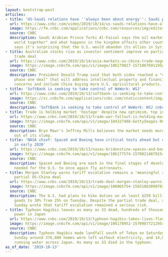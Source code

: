 ```yaml
---
layout: bootstrap-post
articles:
- title: 'US-Saudi relations have ''always been about energy'': Saudi prince'
  url: https://www.cnbc.com/video/2019/10/14/us-saudi-relations-have-always-been-about-energy-saudi-prince.html
  image: https://fm.cnbc.com/applications/cnbc.com/resources/img/editorial/2019/10/13/106179044-15710105981ED1-ASB-TurkiAl-101319.600x400.jpg
  source: CNBC
  description: Saudi Arabian Prince Turki Al-Faisal says the oil market "binds the
    world together" and what happens in the kingdom affects other countries. He also
    says it's surprising that the U.S. would abandon its allies in Syria.
- title: Australian stocks rise as investor sentiment improve on partial US-China
    trade deal
  url: https://www.cnbc.com/2019/10/14/asia-markets-us-china-trade-negotiations.html
  image: https://image.cnbcfm.com/api/v1/image/106179027-1571007691195gettyimages-622100770.jpeg?v=1571007772
  source: CNBC
  description: President Donald Trump said that both sides reached a "very substantial
    phase one deal" that will address intellectual property and financial services
    concerns and include China buying more U.S. agricultural products.
- title: 'SoftBank is seeking to take control of WeWork: WSJ'
  url: https://www.cnbc.com/2019/10/13/softbank-is-seeking-to-take-control-of-wework-wsj.html
  image: https://sc.cnbcfm.com/applications/cnbc.com/staticcontent/img/cnbc_logo.gif?v=1524171804
  source: CNBC
  description: 'SoftBank is seeking to take control of WeWork: WSJ cnbc.com'
- title: Trade is holding market 'hostage' despite new optimism, top investor says
  url: https://www.cnbc.com/2019/10/13/trade-war-fallout-is-holding-market-hostage-top-investor-says.html
  image: https://image.cnbcfm.com/api/v1/image/104327408-GettyImages-98136050r.jpg?v=1533298219
  source: CNBC
  description: Bryn Mawr's Jeffrey Mills believes the market needs more time to break
    out of its slump.
- title: 'NASA chief: SpaceX and Boeing have critical tests ahead but could fly astronauts
    in early 2020'
  url: https://www.cnbc.com/2019/10/13/nasas-bridenstine-spacex-and-boeing-could-fly-astronauts-early-2020.html
  image: https://image.cnbcfm.com/api/v1/image/106177574-157082148791548878231603_bfe577bd53_k.jpg?v=1570821646
  source: CNBC
  description: SpaceX and Boeing are each in the final stages of developing the spacecraft
    needed for the U.S. to once again fly astronauts.
- title: Morgan Stanley warns tariff escalation remains a 'meaningful risk' despite
    partial US-China deal
  url: https://www.cnbc.com/2019/10/13/trade-deal-morgan-stanley-warns-tariff-escalation-remains-a-meaningful-risk.html
  image: https://image.cnbcfm.com/api/v1/image/106065754-15651863090702019-08-05t161946z_1578719930_rc1a28949a80_rtrmadp_3_usa-economy.jpg?v=1567130116
  source: CNBC
  description: The U.S. had plans to hike duties on at least $250 billion in Chinese
    goods to 30% from 25% on Tuesday. Despite the partial trade deal, some banks on
    Sunday wrote that tariff escalation remained a serious risk.
- title: Typhoon Hagibis leaves as many as 33 dead, hundreds of thousands without
    power in Japan
  url: https://www.cnbc.com/2019/10/13/typhoon-hagibis-takes-lives-floods-homes-in-japan.html
  image: https://image.cnbcfm.com/api/v1/image/106178952-1570987721295rts2qtxp.jpg?v=1570987796
  source: CNBC
  description: Typhoon Hagibis made landfall south of Tokyo on Saturday evening. By
    Sunday around 376,000 homes were left without electricity, and 14,000 without
    running water across Japan. As many as 33 died in the typhoon.
as_of_date: '2019-10-13'
---
```


